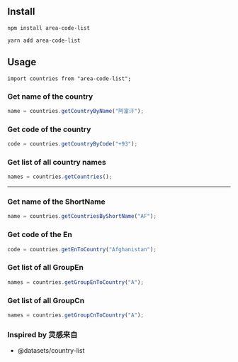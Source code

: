 ## Install

```
npm install area-code-list
```

```
yarn add area-code-list
```

## Usage

```
import countries from "area-code-list";
```

### Get name of the country

```js
name = countries.getCountryByName("阿富汗");
```

### Get code of the country

```js
code = countries.getCountryByCode("+93");
```

### Get list of all country names

```js
names = countries.getCountries();
```

---

### Get name of the ShortName

```js
name = countries.getCountriesByShortName("AF");
```

### Get code of the En

```js
code = countries.getEnToCountry("Afghanistan");
```

### Get list of all GroupEn

```js
names = countries.getGroupEnToCountry("A");
```

### Get list of all GroupCn

```js
names = countries.getGroupCnToCountry("A");
```

### Inspired by 灵感来自

- @datasets/country-list
